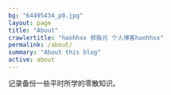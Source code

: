 ```yaml
---
bg: "64495434_p0.jpg"
layout: page
title: "About"
crawlertitle: "haohhxx 郝振元 个人博客haohhxx"
permalink: /about/
summary: "About this blog"
active: about
---
```


记录备份一些平时所学的零散知识。


